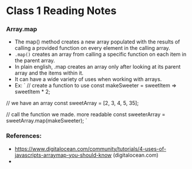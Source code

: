 # Class 1 Reading Notes

### Array.map
- The map() method creates a new array populated with the results of calling a provided function on every element in the calling array.
- `.map()` creates an array from calling a specific function on each item in the parent array.
- In plain english, .map creates an array only after looking at its parent array and the items within it.
- It can have a wide variety of uses when working with arrays.
- Ex: ` // create a function to use
const makeSweeter = sweetItem => sweetItem * 2;

// we have an array
const sweetArray = [2, 3, 4, 5, 35];

// call the function we made. more readable
const sweeterArray = sweetArray.map(makeSweeter); `










### References:
- https://www.digitalocean.com/community/tutorials/4-uses-of-javascripts-arraymap-you-should-know (digitalocean.com)
- 
